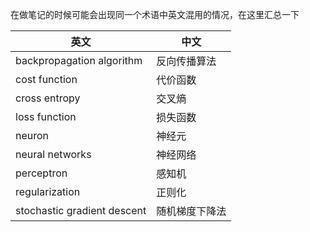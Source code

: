 在做笔记的时候可能会出现同一个术语中英文混用的情况，在这里汇总一下  

|英文|中文|
|---|---|
|backpropagation algorithm|反向传播算法|
|cost function|代价函数|
|cross entropy|交叉熵|
|loss function|损失函数|
|neuron|神经元|
|neural networks|神经网络|
|perceptron|感知机|
|regularization|正则化|
|stochastic gradient descent|随机梯度下降法|